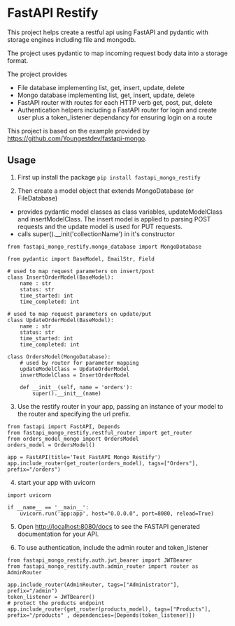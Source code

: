 # FastAPI Restify

This project helps create a restful api using FastAPI and pydantic with storage engines including file and mongodb.

The project uses pydantic to map incoming request body data into a storage format.

The project provides
- File database implementing list, get, insert, update, delete
- Mongo database implementing list, get, insert, update, delete
- FastAPI router with routes for each HTTP verb get, post, put, delete
- Authentication helpers including a FastAPI router for login and create user plus a token_listener dependancy for ensuring login on a route

This project is based on the example provided by https://github.com/Youngestdev/fastapi-mongo.


## Usage

1. First up install the package
```pip install fastapi_mongo_restify```


2. Then create a model object that extends MongoDatabase (or FileDatabase)
- provides pydantic model classes as class variables, updateModelClass and insertModelClass.
The insert model is applied to parsing POST requests and the update model is used for PUT requests.
- calls super().__init('collectionName') in it's constructor


```
from fastapi_mongo_restify.mongo_database import MongoDatabase

from pydantic import BaseModel, EmailStr, Field

# used to map request parameters on insert/post
class InsertOrderModel(BaseModel):
    name : str
    status: str
    time_started: int
    time_completed: int
        
# used to map request parameters on update/put
class UpdateOrderModel(BaseModel):
    name : str
    status: str
    time_started: int
    time_completed: int
   
class OrdersModel(MongoDatabase):
    # used by router for parameter mapping
    updateModelClass = UpdateOrderModel
    insertModelClass = InsertOrderModel
    
    def __init__(self, name = 'orders'): 
        super().__init__(name)
```

3. Use the restify router in your app, passing an instance of your model to the router and specifying the url prefix.

```
from fastapi import FastAPI, Depends
from fastapi_mongo_restify.restful_router import get_router
from orders_model_mongo import OrdersModel
orders_model = OrdersModel()

app = FastAPI(title='Test FastAPI Mongo Restify')
app.include_router(get_router(orders_model), tags=["Orders"], prefix="/orders") 

```
4. start your app with uvicorn
```
import uvicorn

if __name__ == '__main__':
    uvicorn.run('app:app', host="0.0.0.0", port=8080, reload=True)
```

5. Open [http://localhost:8080/docs](http://localhost:8080/docs) to see the FASTAPI generated documentation for your API.

6. To use authentication, include the admin router and token_listener
```
from fastapi_mongo_restify.auth.jwt_bearer import JWTBearer
from fastapi_mongo_restify.auth.admin_router import router as AdminRouter

app.include_router(AdminRouter, tags=["Administrator"], prefix="/admin")
token_listener = JWTBearer()
# protect the products endpoint
app.include_router(get_router(products_model), tags=["Products"], prefix="/products" , dependencies=[Depends(token_listener)])
```

